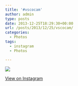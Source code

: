```yaml
---
title: '#vscocam'
author: admin
type: posts
date: 2013-12-25T18:29:30+00:00
url: /posts/2013/12/25/vscocam/
categories:
  - Photos
tags:
  - instagram
  - Photos

---
```

<img src="https://lobban.org/wordpress//HLIC/f9992dcc134945e0c34c1e95a6c17d2b.jpg" class="instagram-image" />

<p class="view-instagram">
  <a href="http://instagram.com/p/iWo6TMKlti/">View on Instagram</a>
</p>